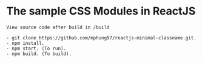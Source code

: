 # The sample CSS Modules in ReactJS

```
View source code after build in /build
```

```
- git clone https://github.com/mphung97/reactjs-minimal-classname.git.
- npm install.
- npm start. (To run).
- npm build. (To build).
```
